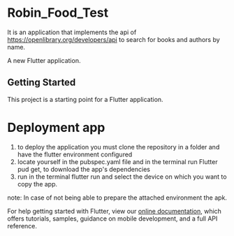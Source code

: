 # Robin_Food_Test

It is an application that implements the api of https://openlibrary.org/developers/api to search for books and authors by name. 

A new Flutter application.

## Getting Started

This project is a starting point for a Flutter application.



# Deployment app 

1. to deploy the application you must clone the repository in a folder and have the flutter environment configured
2. locate yourself in the pubspec.yaml file and in the terminal run Flutter pud get, to download the app's dependencies
3. run in the terminal flutter run and select the device on which you want to copy the app.

note:
In case of not being able to prepare the attached environment the apk.


For help getting started with Flutter, view our
[online documentation](https://flutter.dev/docs), which offers tutorials,
samples, guidance on mobile development, and a full API reference.

